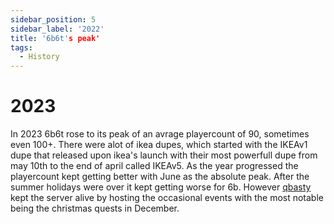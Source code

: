 ```yaml
---
sidebar_position: 5
sidebar_label: '2022'
title: '6b6t's peak'
tags:
  - History
---
```


# 2023

In 2023 6b6t rose to its peak of an avrage playercount of 90, sometimes even 100+.
There were alot of ikea dupes, which started with the IKEAv1 dupe that released upon ikea's launch with their most powerfull dupe from may 10th to the end of april called IKEAv5. As the year progressed the playercount kept getting better with June as the absolute peak. After the summer holidays were over it kept getting worse for 6b.
However [qbasty](../Users/qbasty.md) kept the server alive by hosting the occasional events with the most notable being the christmas quests in December.